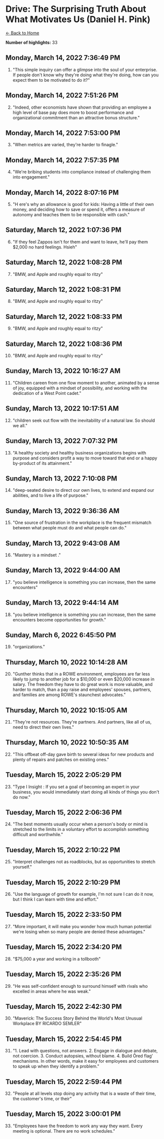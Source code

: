 # Drive: The Surprising Truth About What Motivates Us (Daniel H. Pink)

[← Back to Home](Home)

**Number of highlights:** 33


## Monday, March 14, 2022 7:36:49 PM

1. "This simple inquiry can offer a glimpse into the soul of your enterprise. If people don't know why they're doing what they're doing, how can you expect them to be motivated to do it?"


## Monday, March 14, 2022 7:51:26 PM

2. "Indeed, other economists have shown that providing an employee a high level of base pay does more to boost performance and organizational commitment than an attractive bonus structure."


## Monday, March 14, 2022 7:53:00 PM

3. "When metrics are varied, they're harder to finagle."


## Monday, March 14, 2022 7:57:35 PM

4. "We're bribing students into compliance instead of challenging them into engagement."


## Monday, March 14, 2022 8:07:16 PM

5. "H ere's why an allowance is good for kids: Having a little of their own money, and deciding how to save or spend it, offers a measure of autonomy and teaches them to be responsible with cash."


## Saturday, March 12, 2022 1:07:36 PM

6. "If they feel Zappos isn't for them and want to leave, he'll pay them $2,000 no hard feelings. Hsieh"


## Saturday, March 12, 2022 1:08:28 PM

7. "BMW, and Apple and roughly equal to ritzy"


## Saturday, March 12, 2022 1:08:31 PM

8. "BMW, and Apple and roughly equal to ritzy"


## Saturday, March 12, 2022 1:08:33 PM

9. "BMW, and Apple and roughly equal to ritzy"


## Saturday, March 12, 2022 1:08:36 PM

10. "BMW, and Apple and roughly equal to ritzy"


## Sunday, March 13, 2022 10:16:27 AM

11. "Children careen from one flow moment to another, animated by a sense of joy, equipped with a mindset of possibility, and working with the dedication of a West Point cadet."


## Sunday, March 13, 2022 10:17:51 AM

12. "children seek out flow with the inevitability of a natural law. So should we all."


## Sunday, March 13, 2022 7:07:32 PM

13. "A healthy society and healthy business organizations begins with purpose and considers profit a way to move toward that end or a happy by-product of its attainment."


## Sunday, March 13, 2022 7:10:08 PM

14. "deep-seated desire to direct our own lives, to extend and expand our abilities, and to live a life of purpose."


## Sunday, March 13, 2022 9:36:36 AM

15. "One source of frustration in the workplace is the frequent mismatch between what people must do and what people can do."


## Sunday, March 13, 2022 9:43:08 AM

16. "Mastery is a mindset ."


## Sunday, March 13, 2022 9:44:00 AM

17. "you believe intelligence is something you can increase, then the same encounters"


## Sunday, March 13, 2022 9:44:14 AM

18. "you believe intelligence is something you can increase, then the same encounters become opportunities for growth."


## Sunday, March 6, 2022 6:45:50 PM

19. "organizations."


## Thursday, March 10, 2022 10:14:28 AM

20. "Gunther thinks that in a ROWE environment, employees are far less likely to jump to another job for a $10,000 or even $20,000 increase in salary. The freedom they have to do great work is more valuable, and harder to match, than a pay raise and employees' spouses, partners, and families are among ROWE's staunchest advocates."


## Thursday, March 10, 2022 10:15:05 AM

21. "They're not resources. They're partners. And partners, like all of us, need to direct their own lives."


## Thursday, March 10, 2022 10:50:35 AM

22. "This offbeat off-day gave birth to several ideas for new products and plenty of repairs and patches on existing ones."


## Tuesday, March 15, 2022 2:05:29 PM

23. "Type I Insight : If you set a goal of becoming an expert in your business, you would immediately start doing all kinds of things you don't do now."


## Tuesday, March 15, 2022 2:06:36 PM

24. "The best moments usually occur when a person's body or mind is stretched to the limits in a voluntary effort to accomplish something difficult and worthwhile."


## Tuesday, March 15, 2022 2:10:22 PM

25. "Interpret challenges not as roadblocks, but as opportunities to stretch yourself."


## Tuesday, March 15, 2022 2:10:29 PM

26. "Use the language of growth for example, I'm not sure I can do it now, but I think I can learn with time and effort."


## Tuesday, March 15, 2022 2:33:50 PM

27. "More important, it will make you wonder how much human potential we're losing when so many people are denied these advantages."


## Tuesday, March 15, 2022 2:34:20 PM

28. "$75,000 a year and working in a tollbooth"


## Tuesday, March 15, 2022 2:35:26 PM

29. "He was self-confident enough to surround himself with rivals who excelled in areas where he was weak."


## Tuesday, March 15, 2022 2:42:30 PM

30. "Maverick: The Success Story Behind the World's Most Unusual Workplace BY RICARDO SEMLER"


## Tuesday, March 15, 2022 2:54:45 PM

31. "1. Lead with questions, not answers. 2. Engage in dialogue and debate, not coercion. 3. Conduct autopsies, without blame. 4. Build Ôred flag' mechanisms. In other words, make it easy for employees and customers to speak up when they identify a problem."


## Tuesday, March 15, 2022 2:59:44 PM

32. "People at all levels stop doing any activity that is a waste of their time, the customer's time, or their"


## Tuesday, March 15, 2022 3:00:01 PM

33. "Employees have the freedom to work any way they want. Every meeting is optional. There are no work schedules."

